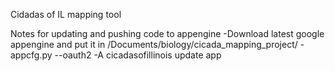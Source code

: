 Cidadas of IL mapping tool

Notes for updating and pushing code to appengine
-Download latest google appengine and put it in /Documents/biology/cicada_mapping_project/
-appcfg.py --oauth2 -A cicadasofillinois update app
